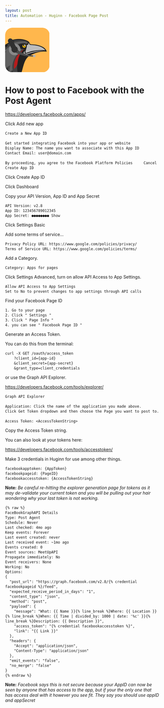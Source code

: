```yaml
---
layout: post
title: Automation - Huginn - Facebook Page Post
---
```


![alt text](https://github.com/huginn/huginn/raw/master/public/android-chrome-144x144.png "Huginn")
# How to post to Facebook with the Post Agent #

https://developers.facebook.com/apps/

Click Add new app

```
Create a New App ID

Get started integrating Facebook into your app or website
Display Name: The name you want to associate with this App ID
Contact Email: user@domain.com

By proceeding, you agree to the Facebook Platform Policies     Cancel   Create App ID
```

Click Create App ID

Click Dashboard

Copy your API Version, App ID and App Secret

```
API Version: v2.8
App ID: 123456789012345
App Secret: ●●●●●●●● Show
```

Click Settings Basic

Add some terms of service...

```
Privacy Policy URL: https://www.google.com/policies/privacy/
Terms of Service URL: https://www.google.com/policies/terms/
```

Add a Category.

```
Category: Apps for pages
```

Click Settings Advanced, turn on allow API Access to App Settings.

```
Allow API Access to App Settings
Set to No to prevent changes to app settings through API calls
```

Find your Facebook Page ID

```
1. Go to your page
2. Click " Settings "
3. Click " Page Info "
4. you can see " Facebook Page ID "
```

Generate an Access Token.

You can do this from the terminal:

```
curl -X GET /oauth/access_token
    ?client_id={app-id}
    &client_secret={app-secret}
    &grant_type=client_credentials
```

or use the Graph API Explorer.

https://developers.facebook.com/tools/explorer/

```
Graph API Explorer

Application: Click the name of the application you made above.
Click Get Token dropdown and then choose the Page you want to post to.

Access Token: <AccessTokenString>
```

Copy the Access Token string.

You can also look at your tokens here:

https://developers.facebook.com/tools/accesstoken/

Make 3 credentials in Huginn for use among other things.

```
facebookapptoken: {AppToken}
facebookpageid: {PageID}
facebookaccesstoken: {AccessTokenString}
```

**Note:** *Be careful re-hitting the explorer generation page for tokens as it may de-validate your current token and you will be pulling out your hair wondering why your last token is not working.*

```
{% raw %}
FaceBookGraphAPI Details
Type: Post Agent
Schedule: Never
Last checked: 4mo ago
Keep events: Forever
Last event created: never
Last received event: ~1mo ago
Events created: 0
Event sources: MeetUpAPI
Propagate immediately: No
Event receivers: None
Working: No
Options:
{
  "post_url": "https://graph.facebook.com/v2.8/{% credential facebookpageid %}/feed",
  "expected_receive_period_in_days": "1",
  "content_type": "json",
  "method": "post",
  "payload": {
    "message": "What: {{ Name }}{% line_break %}Where: {{ Location }}{% line_break %}When: {{ Time | divided_by: 1000 | date: '%c' }}{% line_break %}Description: {{ Description }}",
    "access_token": "{% credential facebookaccesstoken %}",
    "link": "{{ Link }}"
  },
  "headers": {
    "Accept": "application/json",
    "Content-Type": "application/json"
  },
  "emit_events": "false",
  "no_merge": "false"
}
{% endraw %}
```

**Note:** *Facebook says this is not secure because your AppID can now be seen by anyone that has access to the app, but if your the only one that has access deal with it however you see fit. They say you should use appID and appSecret*
